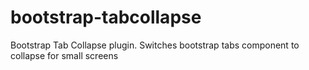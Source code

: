 bootstrap-tabcollapse
=====================

Bootstrap Tab Collapse plugin. Switches bootstrap tabs component to collapse for small screens